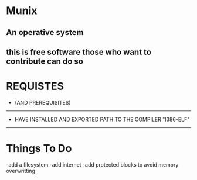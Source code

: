 # Munix
An operative system
------------------------
this is free software those who want to contribute can do so
------------------------

# REQUISTES 
- (AND PREREQUISITES)
-------------------------------
- HAVE INSTALLED AND EXPORTED PATH TO THE COMPILER "I386-ELF"
-------------------------------

# Things To Do

-add a filesystem
-add internet
-add protected blocks to avoid memory overwritting
